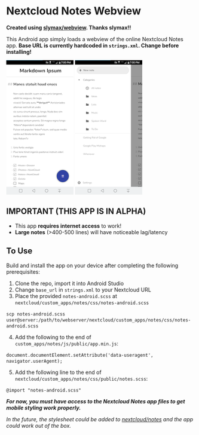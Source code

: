 # Nextcloud Notes Webview

**Created using [slymax/webview](https://github.com/slymax/webview). Thanks slymax!!**

This Android app simply loads a webview of the online Nextcloud Notes app. **Base URL is currently hardcoded in `strings.xml`. Change before installing!**

![Note View](./screenshot_main.png)
![Menu View](./screenshot_menu.png)

## IMPORTANT (THIS APP IS IN ALPHA)
* This app **requires internet access** to work!
* **Large notes** (>400-500 lines) will have noticeable lag/latency

## To Use
Build and install the app on your device after completing the following prerequisites:

1. Clone the repo, import it into Android Studio
2. Change `base_url` in `strings.xml` to your Nextcloud URL
3. Place the provided `notes-android.scss` at `nextcloud/custom_apps/notes/css/notes-android.scss`

```
scp notes-android.scss user@server:/path/to/webserver/nextcloud/custom_apps/notes/css/notes-android.scss
```

4. Add the following to the end of `custom_apps/notes/js/public/app.min.js`:

```
document.documentElement.setAttribute('data-useragent',  navigator.userAgent);
```

5. Add the following line to the end of `nextcloud/custom_apps/notes/css/public/notes.scss`:

```
@import "notes-android.scss"
```

***For now, you must have access to the Nextcloud Notes app files to get mobile styling work properly.***

*In the future, the stylesheet could be added to [nextcloud/notes](github.com/nextcloud/notes) and the app could work out of the box.*
